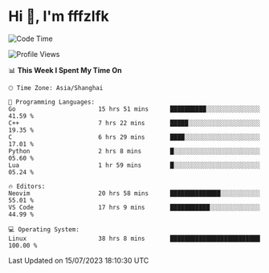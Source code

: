 # Hi 👋, I'm fffzlfk

<!--START_SECTION:waka-->
![Code Time](http://img.shields.io/badge/Code%20Time-305%20hrs%2055%20mins-blue)

![Profile Views](http://img.shields.io/badge/Profile%20Views-0-blue)

📊 **This Week I Spent My Time On** 

```text
🕑︎ Time Zone: Asia/Shanghai

💬 Programming Languages: 
Go                       15 hrs 51 mins      ██████████░░░░░░░░░░░░░░░   41.59 % 
C++                      7 hrs 22 mins       █████░░░░░░░░░░░░░░░░░░░░   19.35 % 
C                        6 hrs 29 mins       ████░░░░░░░░░░░░░░░░░░░░░   17.01 % 
Python                   2 hrs 8 mins        █░░░░░░░░░░░░░░░░░░░░░░░░   05.60 % 
Lua                      1 hr 59 mins        █░░░░░░░░░░░░░░░░░░░░░░░░   05.24 % 

🔥 Editors: 
Neovim                   20 hrs 58 mins      ██████████████░░░░░░░░░░░   55.01 % 
VS Code                  17 hrs 9 mins       ███████████░░░░░░░░░░░░░░   44.99 % 

💻 Operating System: 
Linux                    38 hrs 8 mins       █████████████████████████   100.00 % 
```


 Last Updated on 15/07/2023 18:10:30 UTC
<!--END_SECTION:waka-->

